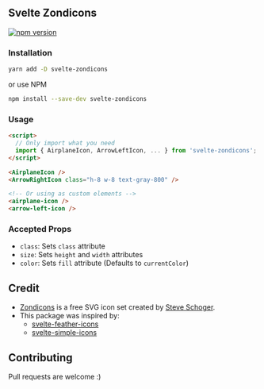 ## Svelte Zondicons

[![npm version](https://img.shields.io/npm/v/svelte-zondicons.svg?style=flat-square)](https://www.npmjs.com/package/svelte-zondicons)


### Installation

```bash
yarn add -D svelte-zondicons
```
or use NPM
```bash
npm install --save-dev svelte-zondicons
```

### Usage

```html
<script>
  // Only import what you need
  import { AirplaneIcon, ArrowLeftIcon, ... } from 'svelte-zondicons';
</script>

<AirplaneIcon />
<ArrowRightIcon class="h-8 w-8 text-gray-800" />

<!-- Or using as custom elements -->
<airplane-icon />
<arrow-left-icon />
```

### Accepted Props
- `class`: Sets `class` attribute
- `size`: Sets `height` and `width` attributes
- `color`: Sets `fill` attribute (Defaults to `currentColor`)

## Credit
- [Zondicons](https://www.zondicons.com/) is a free SVG icon set created by [Steve Schoger](https://twitter.com/steveschoger).
- This package was inspired by:
  - [svelte-feather-icons](https://github.com/dylanblokhuis/svelte-feather-icons)
  - [svelte-simple-icons](https://github.com/beyonk-adventures/svelte-simple-icons)


## Contributing
Pull requests are welcome :)

